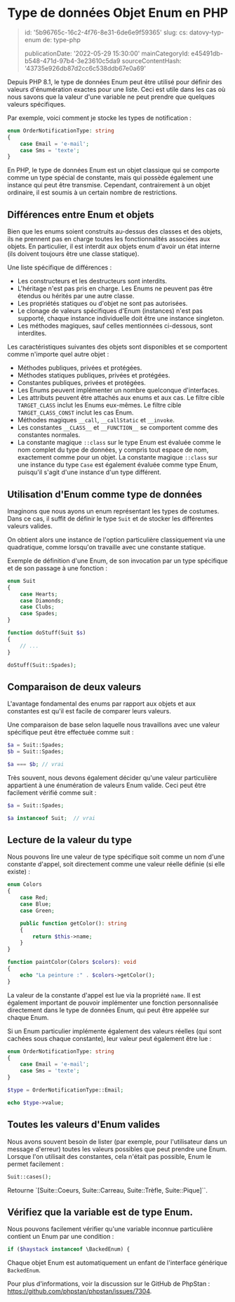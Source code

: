 Type de données Objet Enum en PHP
=================================

> id: '5b96765c-16c2-4f76-8e31-6de6e9f59365'
> slug:
> 	cs: datovy-typ-enum
> 	de: type-php
>
> publicationDate: '2022-05-29 15:30:00'
> mainCategoryId: e45491db-b548-471d-97b4-3e23610c5da9
> sourceContentHash: '43735e926db87d2cc6c538ddb67e0a69'

Depuis PHP 8.1, le type de données Enum peut être utilisé pour définir des valeurs d'énumération exactes pour une liste. Ceci est utile dans les cas où nous savons que la valeur d'une variable ne peut prendre que quelques valeurs spécifiques.

Par exemple, voici comment je stocke les types de notification :

```php
enum OrderNotificationType: string
{
    case Email = 'e-mail';
    case Sms = 'texte';
}
```

En PHP, le type de données Enum est un objet classique qui se comporte comme un type spécial de constante, mais qui possède également une instance qui peut être transmise. Cependant, contrairement à un objet ordinaire, il est soumis à un certain nombre de restrictions.

Différences entre Enum et objets
-----------------------

Bien que les enums soient construits au-dessus des classes et des objets, ils ne prennent pas en charge toutes les fonctionnalités associées aux objets. En particulier, il est interdit aux objets enum d'avoir un état interne (ils doivent toujours être une classe statique).

Une liste spécifique de différences :

- Les constructeurs et les destructeurs sont interdits.
- L'héritage n'est pas pris en charge. Les Enums ne peuvent pas être étendus ou hérités par une autre classe.
- Les propriétés statiques ou d'objet ne sont pas autorisées.
- Le clonage de valeurs spécifiques d'Enum (instances) n'est pas supporté, chaque instance individuelle doit être une instance singleton.
- Les méthodes magiques, sauf celles mentionnées ci-dessous, sont interdites.

Les caractéristiques suivantes des objets sont disponibles et se comportent comme n'importe quel autre objet :

- Méthodes publiques, privées et protégées.
- Méthodes statiques publiques, privées et protégées.
- Constantes publiques, privées et protégées.
- Les Enums peuvent implémenter un nombre quelconque d'interfaces.
- Les attributs peuvent être attachés aux enums et aux cas. Le filtre cible `TARGET_CLASS` inclut les Enums eux-mêmes. Le filtre cible `TARGET_CLASS_CONST` inclut les cas Enum.
- Méthodes magiques `__call`, `__callStatic` et `__invoke`.
- Les constantes `__CLASS__` et `__FUNCTION__` se comportent comme des constantes normales.
- La constante magique `::class` sur le type Enum est évaluée comme le nom complet du type de données, y compris tout espace de nom, exactement comme pour un objet. La constante magique `::class` sur une instance du type `Case` est également évaluée comme type Enum, puisqu'il s'agit d'une instance d'un type différent.

Utilisation d'Enum comme type de données
-----------------------------

Imaginons que nous ayons un enum représentant les types de costumes. Dans ce cas, il suffit de définir le type `Suit` et de stocker les différentes valeurs valides.

On obtient alors une instance de l'option particulière classiquement via une quadratique, comme lorsqu'on travaille avec une constante statique.

Exemple de définition d'une Enum, de son invocation par un type spécifique et de son passage à une fonction :

```php
enum Suit
{
	case Hearts;
	case Diamonds;
	case Clubs;
	case Spades;
}

function doStuff(Suit $s)
{
	// ...
}

doStuff(Suit::Spades);
```

Comparaison de deux valeurs
---------------------

L'avantage fondamental des enums par rapport aux objets et aux constantes est qu'il est facile de comparer leurs valeurs.

Une comparaison de base selon laquelle nous travaillons avec une valeur spécifique peut être effectuée comme suit :

```php
$a = Suit::Spades;
$b = Suit::Spades;

$a === $b; // vrai
```

Très souvent, nous devons également décider qu'une valeur particulière appartient à une énumération de valeurs Enum valide. Ceci peut être facilement vérifié comme suit :

```php
$a = Suit::Spades;

$a instanceof Suit;  // vrai
```

Lecture de la valeur du type
---------------------

Nous pouvons lire une valeur de type spécifique soit comme un nom d'une constante d'appel, soit directement comme une valeur réelle définie (si elle existe) :

```php
enum Colors
{
	case Red;
	case Blue;
	case Green;

	public function getColor(): string
	{
	    return $this->name;
	}
}

function paintColor(Colors $colors): void
{
	echo "La peinture :" . $colors->getColor();
}
```

La valeur de la constante d'appel est lue via la propriété `name`. Il est également important de pouvoir implémenter une fonction personnalisée directement dans le type de données Enum, qui peut être appelée sur chaque Enum.

Si un Enum particulier implémente également des valeurs réelles (qui sont cachées sous chaque constante), leur valeur peut également être lue :

```php
enum OrderNotificationType: string
{
    case Email = 'e-mail';
    case Sms = 'texte';
}

$type = OrderNotificationType::Email;

echo $type->value;
```

Toutes les valeurs d'Enum valides
-----------------------------

Nous avons souvent besoin de lister (par exemple, pour l'utilisateur dans un message d'erreur) toutes les valeurs possibles que peut prendre une Enum. Lorsque l'on utilisait des constantes, cela n'était pas possible, Enum le permet facilement :

```php
Suit::cases();
```

Retourne `[Suite::Coeurs, Suite::Carreau, Suite::Trèfle, Suite::Pique]``.

Vérifiez que la variable est de type Enum.
---------------------------------

Nous pouvons facilement vérifier qu'une variable inconnue particulière contient un Enum par une condition :

```php
if ($haystack instanceof \BackedEnum) {
```

Chaque objet Enum est automatiquement un enfant de l'interface générique ``BackedEnum``.

Pour plus d'informations, voir la discussion sur le GitHub de PhpStan : https://github.com/phpstan/phpstan/issues/7304.
